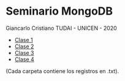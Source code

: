 # Seminario MongoDB

Giancarlo Cristiano
TUDAI - UNICEN - 2020

- [Clase 1](./Clase1/README.md#actividad-1)
- [Clase 2](./Clase2/README.md#actividad-2)
- [Clase 3](./Clase3/README.md#actividad-3)
- [Clase 4](./Clase3/README.md#actividad-4)

(Cada carpeta contiene los registros en .txt).